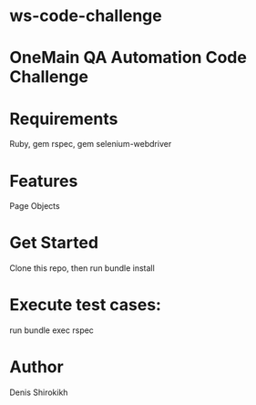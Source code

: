 # ws-code-challenge
# OneMain QA Automation Code Challenge
# Requirements
 Ruby, gem rspec, gem selenium-webdriver
# Features
 Page Objects
# Get Started
 Clone this repo, then run bundle install
# Execute test cases: 
 run bundle exec rspec
# Author
Denis Shirokikh
